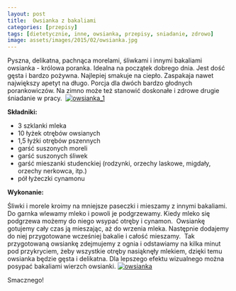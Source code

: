 ```yaml
---
layout: post
title:  Owsianka z bakaliami
categories: [przepisy]
tags: [dietetycznie, inne, owsianka, przepisy, sniadanie, zdrowo]
image: assets/images/2015/02/owsianka.jpg
---
```

Pyszna, delikatna, pachnąca morelami, śliwkami i innymi bakaliami owsianka - królowa poranka. Idealna na początek dobrego dnia. Jest dość gęsta i bardzo pożywna. Najlepiej smakuje na ciepło. Zaspakaja nawet największy apetyt na długo. Porcja dla dwóch bardzo głodnych porankowiczów. Na zimno może też stanowić doskonałe i zdrowe drugie śniadanie w pracy.
 [![owsianka_1](http://kobieta-ze-smakiem.pl/wp-content/uploads/2015/02/owsianka_1-300x222.jpg)](http://kobieta-ze-smakiem.pl/wp-content/uploads/2015/02/owsianka_1.jpg)



**Składniki:**
* 3 szklanki mleka
* 10 łyżek otrębów owsianych
* 1,5 łyżki otrębów pszennych
* garść suszonych moreli
* garść suszonych śliwek
* garść mieszanki studenckiej (rodzynki, orzechy laskowe, migdały, orzechy nerkowca, itp.)
* pół łyżeczki cynamonu


**Wykonanie:**

Śliwki i morele kroimy na mniejsze paseczki i mieszamy z innymi bakaliami. Do garnka wlewamy mleko i powoli je podgrzewamy. Kiedy mleko się podgrzewa możemy do niego wsypać otręby i cynamon.  Owsiankę gotujemy cały czas ją mieszając, aż do wrzenia mleka. Następnie dodajemy do niej przygotowane wcześniej bakalie i całość mieszamy.  Tak przygotowaną owsiankę zdejmujemy z ognia i odstawiamy na kilka minut pod przykryciem, żeby wszystkie otręby nasiąknęły mlekiem, dzięki temu owsianka będzie gęsta i delikatna. Dla lepszego efektu wizualnego można posypać bakaliami wierzch owsianki.
[![owsianka](http://kobieta-ze-smakiem.pl/wp-content/uploads/2015/02/owsianka-300x222.jpg)](http://kobieta-ze-smakiem.pl/wp-content/uploads/2015/02/owsianka.jpg)


Smacznego!
    